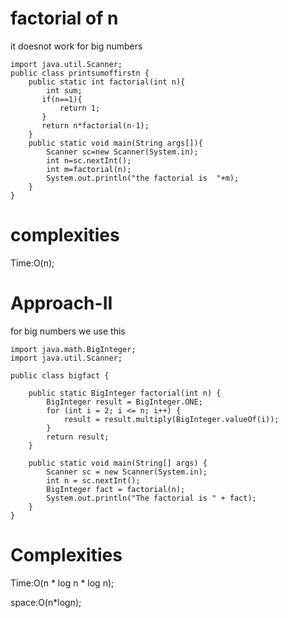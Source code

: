 # factorial of n

it doesnot work for big numbers
```
import java.util.Scanner;
public class printsumoffirstn {
    public static int factorial(int n){
        int sum;
       if(n==1){
           return 1;
       }
       return n*factorial(n-1);
    }
    public static void main(String args[]){
        Scanner sc=new Scanner(System.in);
        int n=sc.nextInt();
        int m=factorial(n);
        System.out.println("the factorial is  "+m);
    }
}

```


# complexities


Time:O(n);



# Approach-II


for big numbers we use this


```
import java.math.BigInteger;
import java.util.Scanner;

public class bigfact {

    public static BigInteger factorial(int n) {
        BigInteger result = BigInteger.ONE;
        for (int i = 2; i <= n; i++) {
            result = result.multiply(BigInteger.valueOf(i));
        }
        return result;
    }

    public static void main(String[] args) {
        Scanner sc = new Scanner(System.in);
        int n = sc.nextInt();
        BigInteger fact = factorial(n);
        System.out.println("The factorial is " + fact);
    }
}
```


# Complexities


Time:O(n * log n * log n);

space:O(n*logn);
